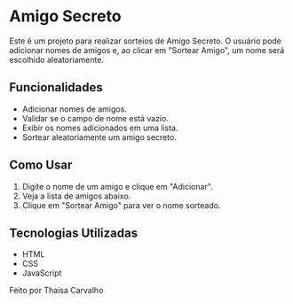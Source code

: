 # Amigo Secreto

Este é um projeto para realizar sorteios de Amigo Secreto. O usuário pode adicionar nomes de amigos e, ao clicar em "Sortear Amigo", um nome será escolhido aleatoriamente.

## Funcionalidades

- Adicionar nomes de amigos.
- Validar se o campo de nome está vazio.
- Exibir os nomes adicionados em uma lista.
- Sortear aleatoriamente um amigo secreto.

## Como Usar

1. Digite o nome de um amigo e clique em "Adicionar".
2. Veja a lista de amigos abaixo.
3. Clique em "Sortear Amigo" para ver o nome sorteado.

## Tecnologias Utilizadas

- HTML
- CSS
- JavaScript

Feito por Thaísa Carvalho

